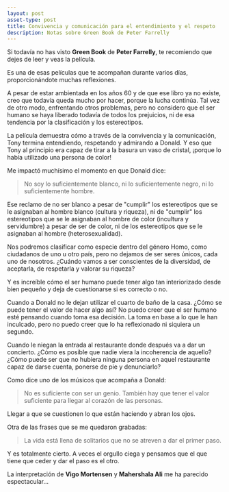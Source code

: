 ```yaml
---
layout: post
asset-type: post
title: Convivencia y comunicación para el entendimiento y el respeto
description: Notas sobre Green Book de Peter Farrelly
---
```


Si todavía no has visto **Green Book** de **Peter Farrelly**, te recomiendo que dejes de leer y veas la película.

Es una de esas películas que te acompañan durante varios días, proporcionándote muchas reflexiones.

A pesar de estar ambientada en los años 60 y de que ese libro ya no existe, creo que todavía queda mucho por hacer, porque la lucha continúa. Tal vez de otro modo, enfrentando otros problemas, pero no considero que el ser humano se haya liberado todavía de todos los prejuicios, ni de esa tendencia por la clasificación y los estereotipos.

La película demuestra cómo a través de la convivencia y la comunicación, Tony termina entendiendo, respetando y admirando a Donald. Y eso que Tony al principio era capaz de tirar a la basura un vaso de cristal, ¡porque lo había utilizado una persona de color! 

Me impactó muchísimo el momento en que Donald dice:

> No soy lo suficientemente blanco, ni lo suficientemente negro, ni lo suficientemente hombre.

Ese reclamo de no ser blanco a pesar de "cumplir" los estereotipos que se le asignaban al hombre blanco (cultura y riqueza), ni de "cumplir" los estereotipos que se le asignaban al hombre de color (incultura y servidumbre) a pesar de ser de color, ni de los estereotipos que se le asignaban al hombre (heterosexualidad).

Nos podremos clasificar como especie dentro del género Homo, como ciudadanos de uno u otro país, pero no dejamos de ser seres únicos, cada uno de nosotros. ¿Cuándo vamos a ser conscientes de la diversidad, de aceptarla, de respetarla y valorar su riqueza?

Y es increíble cómo el ser humano puede tener algo tan interiorizado desde bien pequeño y deja de cuestionarse si es correcto o no. 

Cuando a Donald no le dejan utilizar el cuarto de baño de la casa. ¿Cómo se puede tener el valor de hacer algo así? No puedo creer que el ser humano esté pensando cuando toma esa decisión. La toma en base a lo que le han inculcado, pero no puedo creer que lo ha reflexionado ni siquiera un segundo.

Cuando le niegan la entrada al restaurante donde después va a dar un concierto. ¿Cómo es posible que nadie viera la incoherencia de aquello? ¿Cómo puede ser que no hubiera ninguna persona en aquel restaurante capaz de darse cuenta, ponerse de pie y denunciarlo? 

Como dice uno de los músicos que acompaña a Donald:

> No es suficiente con ser un genio. También hay que tener el valor suficiente para llegar al corazón de las personas.

Llegar a que se cuestionen lo que están haciendo y abran los ojos.

Otra de las frases que se me quedaron grabadas:

> La vida está llena de solitarios que no se atreven a dar el primer paso.

Y es totalmente cierto. A veces el orgullo ciega y pensamos que el que tiene que ceder y dar el paso es el otro.

La interpretación de **Vigo Mortensen** y **Mahershala Ali** me ha parecido espectacular...
